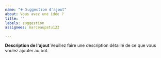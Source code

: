 ```yaml
---
name: "➕ Suggestion d'ajout"
about: Vous avez une idée ?
title: ''
labels: suggestion
assignees: marceaupatu123

---
```


**Description de l'ajout**
Veuillez faire une description détaillé de ce que vous voulez ajouter au bot.
